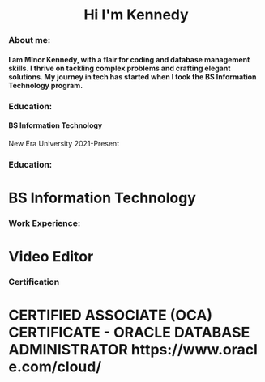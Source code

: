<h1 align="center">Hi I'm Kennedy</h1>

<h3 align="left">About me:</h3>
<h4>I am MInor Kennedy, with a flair for coding and database management skills. I thrive on tackling complex problems and crafting elegant solutions. My journey in tech has started when I took the BS Information Technology program.</h4>

<h3 align="left">Education:</h3>
<h4>BS Information Technology</h4></n>
New Era University
2021-Present</h4>

<h3 align="left">Education:</h3>
<h1>BS Information Technology</h1>

<h3 align="left">Work Experience:</h3>
<h1>Video Editor</h1>

<h3 align="left">Certification</h3>
<h1>CERTIFIED ASSOCIATE (OCA) CERTIFICATE - ORACLE DATABASE ADMINISTRATOR&nbsp;https://www.oracle.com/cloud/</h1>



